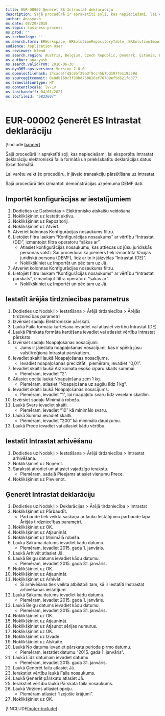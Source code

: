 ```yaml
---
title: EUR-00002 Ģenerēt ES Intrastat deklarāciju
description: Šajā procedūrā ir aprakstīti soļi, kas nepieciešami, lai eksportētu Intrastat deklarāciju elektroniskā faila formātā un priekšskatītu deklarācijas datus Excel formātā.
author: Anasyash
ms.date: 08/29/2018
ms.topic: business-process
ms.prod: ''
ms.technology: ''
ms.search.form: ERWorkspace, ERSolutionRepositoryTable, ERSolutionImport, IntrastatParameters, IntrastatCommodityLookup, IntrastatCompressParameters, Intrastat, SysQueryForm
audience: Application User
ms.reviewer: kfend
ms.search.region: Austria, Belgium, Czech Republic, Denmark, Estonia, Finland, France, Germany, Hungary, Ireland, Italy, Latvia, Lithuania, Netherlands, Poland, Spain, Sweden, United Kingdom
ms.author: anasyash
ms.search.validFrom: 2016-06-30
ms.dyn365.ops.version: Version 7.0.0
ms.openlocfilehash: 24caceffd8c0bf29a3f9cc45b7bd1977e119359d
ms.sourcegitcommit: 0e8db169c3f90bd750826af76709ef5d621fd377
ms.translationtype: HT
ms.contentlocale: lv-LV
ms.lasthandoff: 04/01/2021
ms.locfileid: "5822607"
---
```

# <a name="eur-00002-generate-an-eu-intrastat-declaration"></a>EUR-00002 Ģenerēt ES Intrastat deklarāciju

[!include [banner](../../includes/banner.md)]

Šajā procedūrā ir aprakstīti soļi, kas nepieciešami, lai eksportētu Intrastat deklarāciju elektroniskā faila formātā un priekšskatītu deklarācijas datus Excel formātā. 

Lai varētu veikt šo procedūru, ir jāveic transakciju pārsūtīšana uz Intrastat. 

Šajā procedūrā tiek izmantoti demonstrācijas uzņēmuma DEMF dati.


## <a name="import-configurations-with-settings"></a>Importēt konfigurācijas ar iestatījumiem
1. Dodieties uz Darbvietas > Elektronisko atskaišu veidošana
2. Noklikšķiniet uz Iestatīt aktīvu.
3. Noklikšķiniet uz Repozitoriji.
4. Noklikšķiniet uz Atvērt.
5. Atveriet kolonnas Konfigurācijas nosaukums filtru.
6. Lietojiet filtru laukam “Konfigurācijas nosaukums” ar vērtību “Intrastat (DE)”, izmantojot filtra operatoru “sākas ar”.
    * Atlasiet konfigurācijas nosaukumu, kas attiecas uz jūsu juridiskās personas valsti. Šai procedūrai kā piemērs tiek izmantota Vācijas juridiskā persona (DEMF), līdz ar to ir jāizvēlas “Intrastat (DE)”.  
    * Noklikšķiniet uz Importēt un pēc tam uz Jā.  
7. Atveriet kolonnas Konfigurācijas nosaukums filtru.
8. Lietojiet filtru laukam “Konfigurācijas nosaukums” ar vērtību “Intrastat pārskats”, izmantojot filtra operatoru “sākas ar”.
    * Noklikšķiniet uz Importēt un pēc tam uz Jā.  

## <a name="set-up-foreign-trade-parameters"></a>Iestatīt ārējās tirdzniecības parametrus
1. Dodieties uz Nodokļi > Iestatīšana > Ārējā tirdzniecība > Ārējās tirdzniecības parametri
2. Izvērsiet sadaļu Elektroniskie pārskati.
3. Laukā Faila formāta kartēšana ievadiet vai atlasiet vērtību Intrastat (DE)
4. Laukā Pārskata formāta kartēšana ievadiet vai atlasiet vērtību Intrastat pārskats
5. Izvērsiet sadaļu Noapaļošanas nosacījumi.
    * Jums ir jāiestata noapaļošanas nosacījumi, kas ir spēkā jūsu valstī/reģionā Intrastat pārskatiem.  
6. Ievadiet skaitli laukā Noapaļošanas nosacījums.
    * Ievadiet noapaļošanas precizitāti, piemēram, ievadiet “0,01”.  
7. Ievadiet skaitli laukā Aiz komata esošo ciparu skaits summai.
    * Piemēram, ievadiet “2”.  
8. Atlasiet opciju laukā Noapaļošana zem 1 kg.
    * Piemēram, atlasiet “Noapaļošana uz augšu līdz 1 kg”.  
9. Ievadiet skaitli laukā Noapaļošanas nosacījums.
    * Piemēram, ievadiet “1”, lai noapaļotu svaru līdz veselam skaitlim.  
10. Izvērsiet sadaļu Minimālā robeža.
11. Laukā Svars ievadiet skaitli.
    * Piemēram, ievadiet “10” kā minimālo svaru.  
12. Laukā Summa ievadiet skaitli.
    * Piemēram, ievadiet “200” kā minimālo daudzumu.  
13. Laukā Prece ievadiet vai atlasiet kādu vērtību.

## <a name="set-up-compression-of-intrastat"></a>Iestatīt Intrastat arhivēšanu
1. Dodieties uz Nodokļi > Iestatīšana > Ārējā tirdzniecība > Intrastat arhivēšana.
2. Noklikšķiniet uz Noņemt.
3. Sarakstā atrodiet un atlasiet vajadzīgo ierakstu.
    * Piemēram, sadaļā Pieejams atlasiet vienumu Prece.  
4. Noklikšķiniet uz Pievienot.

## <a name="generate-intrastat-declaration"></a>Ģenerēt Intrastat deklarāciju
1. Dodieties uz Nodokļi > Deklarācijas > Ārējā tirdzniecība > Intrastat
2. Noklikšķiniet uz Pārbaudīt.
    * Pārbaude tiek veikta saskaņā ar lauku Iestatījumu pārbaude lapā Ārējās tirdzniecības parametri.  
3. Noklikšķiniet uz OK.
4. Noklikšķiniet uz Atjaunināt.
5. Noklikšķiniet uz Minimālā robeža.
6. Laukā Sākuma datums ievadiet kādu datumu.
    * Piemēram, ievadiet 2015. gada 1. janvāris.  
7. Laukā Arhivēt atlasiet Jā.
8. Laukā Beigu datums ievadiet kādu datumu.
    * Piemēram, ievadiet 2015. gada 31. janvāris.  
9. Noklikšķiniet uz OK.
10. Noklikšķiniet uz Atjaunināt.
11. Noklikšķiniet uz Arhivēt.
    * Šī arhivēšana tiek veikta atbilstoši tam, kā ir iestatīti Instrastat arhivēšanas iestatījumi.  
12. Laukā Sākuma datums ievadiet kādu datumu.
    * Piemēram, ievadiet 2015. gada 1. janvāris.  
13. Laukā Beigu datums ievadiet kādu datumu.
    * Piemēram, ievadiet 2015. gada 31. janvāris.  
14. Noklikšķiniet uz OK.
15. Noklikšķiniet uz Atjaunināt.
16. Noklikšķiniet uz Atjaunot sērijas numurus.
17. Noklikšķiniet uz OK.
18. Noklikšķiniet uz Izvade.
19. Noklikšķiniet uz Atskaite.
20. Laukā No datuma ievadiet pārskata perioda pirmo datumu.
    * Piemēram, iestatiet datumu “2015. gada 1. janvāris”.  
21. Laukā Līdz datumam ievadiet datumu.
    * Piemēram, ievadiet 2015. gada 31. janvāris.  
22. Laukā Ģenerēt failu atlasiet Jā.
23. Ierakstiet vērtību laukā Faila nosaukums.
24. Laukā Ģenerēt pārskatu atlasiet Jā.
25. Ierakstiet vērtību laukā Pārskata faila nosaukums.
26. Laukā Virziens atlasiet opciju.
    * Piemēram atlasiet “Izejošie krājumi”.  
27. Noklikšķiniet uz OK.



[!INCLUDE[footer-include](../../../includes/footer-banner.md)]